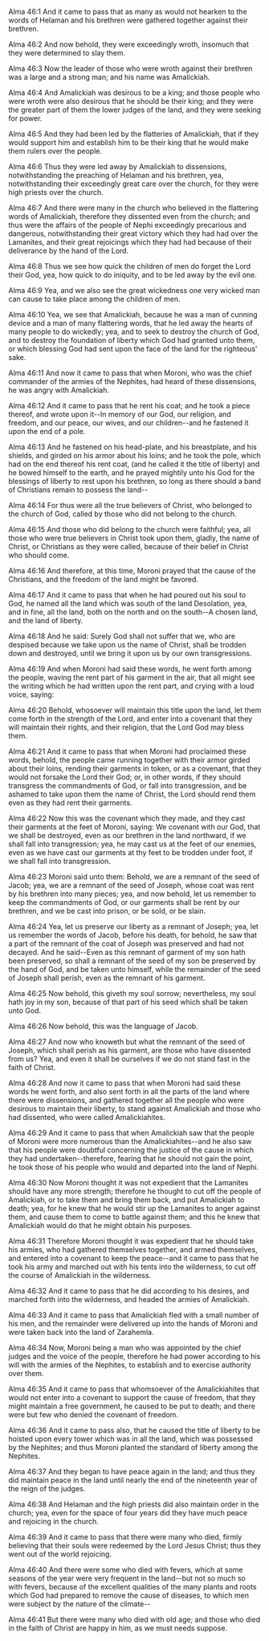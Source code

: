 Alma 46:1 And it came to pass that as many as would not hearken to the
words of Helaman and his brethren were gathered together against their
brethren.

Alma 46:2 And now behold, they were exceedingly wroth, insomuch that
they were determined to slay them.

Alma 46:3 Now the leader of those who were wroth against their brethren
was a large and a strong man; and his name was Amalickiah.

Alma 46:4 And Amalickiah was desirous to be a king; and those people who
were wroth were also desirous that he should be their king; and they
were the greater part of them the lower judges of the land, and they
were seeking for power.

Alma 46:5 And they had been led by the flatteries of Amalickiah, that if
they would support him and establish him to be their king that he would
make them rulers over the people.

Alma 46:6 Thus they were led away by Amalickiah to dissensions,
notwithstanding the preaching of Helaman and his brethren, yea,
notwithstanding their exceedingly great care over the church, for they
were high priests over the church.

Alma 46:7 And there were many in the church who believed in the
flattering words of Amalickiah, therefore they dissented even from the
church; and thus were the affairs of the people of Nephi exceedingly
precarious and dangerous, notwithstanding their great victory which they
had had over the Lamanites, and their great rejoicings which they had
had because of their deliverance by the hand of the Lord.

Alma 46:8 Thus we see how quick the children of men do forget the Lord
their God, yea, how quick to do iniquity, and to be led away by the evil
one.

Alma 46:9 Yea, and we also see the great wickedness one very wicked man
can cause to take place among the children of men.

Alma 46:10 Yea, we see that Amalickiah, because he was a man of cunning
device and a man of many flattering words, that he led away the hearts
of many people to do wickedly; yea, and to seek to destroy the church of
God, and to destroy the foundation of liberty which God had granted unto
them, or which blessing God had sent upon the face of the land for the
righteous' sake.

Alma 46:11 And now it came to pass that when Moroni, who was the chief
commander of the armies of the Nephites, had heard of these dissensions,
he was angry with Amalickiah.

Alma 46:12 And it came to pass that he rent his coat; and he took a
piece thereof, and wrote upon it--In memory of our God, our religion,
and freedom, and our peace, our wives, and our children--and he fastened
it upon the end of a pole.

Alma 46:13 And he fastened on his head-plate, and his breastplate, and
his shields, and girded on his armor about his loins; and he took the
pole, which had on the end thereof his rent coat, (and he called it the
title of liberty) and he bowed himself to the earth, and he prayed
mightily unto his God for the blessings of liberty to rest upon his
brethren, so long as there should a band of Christians remain to possess
the land--

Alma 46:14 For thus were all the true believers of Christ, who belonged
to the church of God, called by those who did not belong to the church.

Alma 46:15 And those who did belong to the church were faithful; yea,
all those who were true believers in Christ took upon them, gladly, the
name of Christ, or Christians as they were called, because of their
belief in Christ who should come.

Alma 46:16 And therefore, at this time, Moroni prayed that the cause of
the Christians, and the freedom of the land might be favored.

Alma 46:17 And it came to pass that when he had poured out his soul to
God, he named all the land which was south of the land Desolation, yea,
and in fine, all the land, both on the north and on the south--A chosen
land, and the land of liberty.

Alma 46:18 And he said: Surely God shall not suffer that we, who are
despised because we take upon us the name of Christ, shall be trodden
down and destroyed, until we bring it upon us by our own transgressions.

Alma 46:19 And when Moroni had said these words, he went forth among the
people, waving the rent part of his garment in the air, that all might
see the writing which he had written upon the rent part, and crying with
a loud voice, saying:

Alma 46:20 Behold, whosoever will maintain this title upon the land, let
them come forth in the strength of the Lord, and enter into a covenant
that they will maintain their rights, and their religion, that the Lord
God may bless them.

Alma 46:21 And it came to pass that when Moroni had proclaimed these
words, behold, the people came running together with their armor girded
about their loins, rending their garments in token, or as a covenant,
that they would not forsake the Lord their God; or, in other words, if
they should transgress the commandments of God, or fall into
transgression, and be ashamed to take upon them the name of Christ, the
Lord should rend them even as they had rent their garments.

Alma 46:22 Now this was the covenant which they made, and they cast
their garments at the feet of Moroni, saying: We covenant with our God,
that we shall be destroyed, even as our brethren in the land northward,
if we shall fall into transgression; yea, he may cast us at the feet of
our enemies, even as we have cast our garments at thy feet to be trodden
under foot, if we shall fall into transgression.

Alma 46:23 Moroni said unto them: Behold, we are a remnant of the seed
of Jacob; yea, we are a remnant of the seed of Joseph, whose coat was
rent by his brethren into many pieces; yea, and now behold, let us
remember to keep the commandments of God, or our garments shall be rent
by our brethren, and we be cast into prison, or be sold, or be slain.

Alma 46:24 Yea, let us preserve our liberty as a remnant of Joseph; yea,
let us remember the words of Jacob, before his death, for behold, he saw
that a part of the remnant of the coat of Joseph was preserved and had
not decayed. And he said--Even as this remnant of garment of my son hath
been preserved, so shall a remnant of the seed of my son be preserved by
the hand of God, and be taken unto himself, while the remainder of the
seed of Joseph shall perish, even as the remnant of his garment.

Alma 46:25 Now behold, this giveth my soul sorrow; nevertheless, my soul
hath joy in my son, because of that part of his seed which shall be
taken unto God.

Alma 46:26 Now behold, this was the language of Jacob.

Alma 46:27 And now who knoweth but what the remnant of the seed of
Joseph, which shall perish as his garment, are those who have dissented
from us? Yea, and even it shall be ourselves if we do not stand fast in
the faith of Christ.

Alma 46:28 And now it came to pass that when Moroni had said these words
he went forth, and also sent forth in all the parts of the land where
there were dissensions, and gathered together all the people who were
desirous to maintain their liberty, to stand against Amalickiah and
those who had dissented, who were called Amalickiahites.

Alma 46:29 And it came to pass that when Amalickiah saw that the people
of Moroni were more numerous than the Amalickiahites--and he also saw
that his people were doubtful concerning the justice of the cause in
which they had undertaken--therefore, fearing that he should not gain
the point, he took those of his people who would and departed into the
land of Nephi.

Alma 46:30 Now Moroni thought it was not expedient that the Lamanites
should have any more strength; therefore he thought to cut off the
people of Amalickiah, or to take them and bring them back, and put
Amalickiah to death; yea, for he knew that he would stir up the
Lamanites to anger against them, and cause them to come to battle
against them; and this he knew that Amalickiah would do that he might
obtain his purposes.

Alma 46:31 Therefore Moroni thought it was expedient that he should take
his armies, who had gathered themselves together, and armed themselves,
and entered into a covenant to keep the peace--and it came to pass that
he took his army and marched out with his tents into the wilderness, to
cut off the course of Amalickiah in the wilderness.

Alma 46:32 And it came to pass that he did according to his desires, and
marched forth into the wilderness, and headed the armies of Amalickiah.

Alma 46:33 And it came to pass that Amalickiah fled with a small number
of his men, and the remainder were delivered up into the hands of Moroni
and were taken back into the land of Zarahemla.

Alma 46:34 Now, Moroni being a man who was appointed by the chief judges
and the voice of the people, therefore he had power according to his
will with the armies of the Nephites, to establish and to exercise
authority over them.

Alma 46:35 And it came to pass that whomsoever of the Amalickiahites
that would not enter into a covenant to support the cause of freedom,
that they might maintain a free government, he caused to be put to
death; and there were but few who denied the covenant of freedom.

Alma 46:36 And it came to pass also, that he caused the title of liberty
to be hoisted upon every tower which was in all the land, which was
possessed by the Nephites; and thus Moroni planted the standard of
liberty among the Nephites.

Alma 46:37 And they began to have peace again in the land; and thus they
did maintain peace in the land until nearly the end of the nineteenth
year of the reign of the judges.

Alma 46:38 And Helaman and the high priests did also maintain order in
the church; yea, even for the space of four years did they have much
peace and rejoicing in the church.

Alma 46:39 And it came to pass that there were many who died, firmly
believing that their souls were redeemed by the Lord Jesus Christ; thus
they went out of the world rejoicing.

Alma 46:40 And there were some who died with fevers, which at some
seasons of the year were very frequent in the land--but not so much so
with fevers, because of the excellent qualities of the many plants and
roots which God had prepared to remove the cause of diseases, to which
men were subject by the nature of the climate--

Alma 46:41 But there were many who died with old age; and those who died
in the faith of Christ are happy in him, as we must needs suppose.
